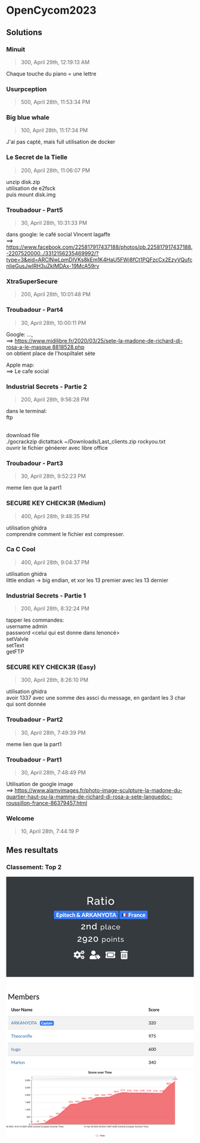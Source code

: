 # OpenCycom2023  
  
## Solutions  
  
### Minuit  
> 300, April 29th, 12:19:13 AM  
  
Chaque touche du piano = une lettre  
  
### Usurpception  
> 500, April 28th, 11:53:34 PM  
  
### Big blue whale  
> 100, April 28th, 11:17:34 PM  
  
J'ai pas capté, mais full utilisation de docker  
  
### Le Secret de la Tielle  
> 200, April 28th, 11:06:07 PM  
  
unzip disk.zip  
utilisation de e2fsck  
puis mount disk.img  
  
### Troubadour - Part5  
> 30, April 28th, 10:31:33 PM  
  
dans google: le café social Vincent lagaffe  
==> https://www.facebook.com/225817917437188/photos/pb.225817917437188.-2207520000../3312156235469992/?type=3&eid=ARClNwLpmDIVKs8kEm1K4HaU5FWj8fCt1PQFzcCx2EzyVQufcnIieGusJwIRH3uZkIMDAx-19McA59rv  
  
### XtraSuperSecure  
> 200, April 28th, 10:01:48 PM  
  
### Troubadour - Part4  
> 30, April 28th, 10:00:11 PM  
  
Google: ...,  
==> https://www.midilibre.fr/2020/03/25/sete-la-madone-de-richard-di-rosa-a-le-masque,8818528.php  
on obtient place de l'hospiltalet sète  
  
Apple map:  
==> Le cafe social  
  
### Industrial Secrets - Partie 2  
> 200, April 28th, 9:56:28 PM  
  
dans le terminal:  
ftp <url>  
<name part1>  
<pass part1>  
  
download file  
./gocrackzip dictattack ~/Downloads/Last_clients.zip rockyou.txt  
ouvrir le fichier généerer avec libre office  
  
### Troubadour - Part3  
> 30, April 28th, 9:52:23 PM  
  
meme lien que la part1  
  
### SECURE KEY CHECK3R (Medium)  
> 400, April 28th, 9:48:35 PM  
  
utilisation ghidra  
comprendre comment le fichier est compresser.  
  
### Ca C Cool  
> 400, April 28th, 9:04:37 PM  
  
utilisation ghidra  
little endian -> big endian, et xor les 13 premier avec les 13 dernier  
  
### Industrial Secrets - Partie 1  
> 200, April 28th, 8:32:24 PM  
  
tapper les commandes:  
username admin  
password <celui qui est donne dans lenoncé>  
setValvle <un nombre tres grand>  
set<jsp>Text <une string tres grande>  
get<jsp>FTP  
  
### SECURE KEY CHECK3R (Easy)  
> 300, April 28th, 8:26:10 PM  
  
utilisation ghidra  
avoir 1337 avec une somme des assci du message, en gardant les 3 char qui sont donnée  
  
### Troubadour - Part2  
> 30, April 28th, 7:49:39 PM  
  
meme lien que la part1  
  
### Troubadour - Part1  
> 30, April 28th, 7:48:49 PM  
  
Utilisation de google image  
==> https://www.alamyimages.fr/photo-image-sculpture-la-madone-du-quartier-haut-ou-la-mamma-de-richard-di-rosa-a-sete-languedoc-roussillon-france-86379457.html  
  
### Welcome  
> 10, April 28th, 7:44:19 P  
  
## Mes resultats  
  
### Classement: Top 2  
![Classement](./Result.png)  
![ScoreOverTime](./ScoreoverTime.png)  
  

